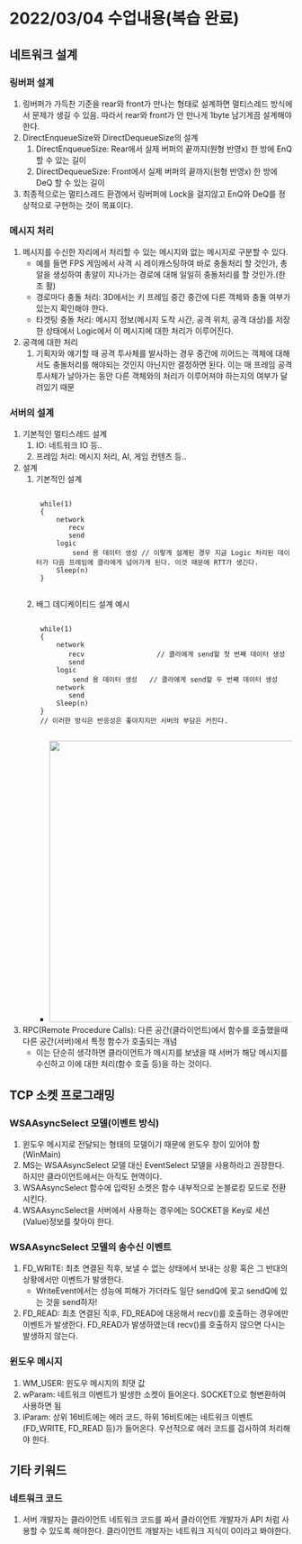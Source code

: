 # 2022/03/04 수업내용(복습 완료)
## 네트워크 설계
### 링버퍼 설계
1. 링버퍼가 가득찬 기준을 rear와 front가 만나는 형태로 설계하면 멀티스레드 방식에서 문제가 생길 수 있음. 따라서 rear와 front가 안 만나게 1byte 남기게끔 설계해야 한다.
2. DirectEnqueueSize와 DirectDequeueSize의 설계
    1) DirectEnqueueSize: Rear에서 실제 버퍼의 끝까지(원형 반영x) 한 방에 EnQ 할 수 있는 길이
    2) DirectDequeueSize: Front에서 실제 버퍼의 끝까지(원형 반영x) 한 방에 DeQ 할 수 있는 길이
3. 최종적으로는 멀티스레드 환경에서 링버퍼에 Lock을 걸지않고 EnQ와 DeQ를 정상적으로 구현하는 것이 목표이다.

### 메시지 처리
1. 메시지를 수신한 자리에서 처리할 수 있는 메시지와 없는 메시지로 구분할 수 있다.
    * 예를 들면 FPS 게임에서 사격 시 레이캐스팅하여 바로 충돌처리 할 것인가, 총알을 생성하여 총알이 지나가는 경로에 대해 일일히 충돌처리를 할 것인가.(한조 활)
    * 경로마다 충돌 처리: 3D에서는 키 프레임 중간 중간에 다른 객체와 충돌 여부가 있는지 확인해야 한다.
    * 타겟팅 충돌 처리: 메시지 정보(메시지 도착 시간, 공격 위치, 공격 대상)를 저장한 상태에서 Logic에서 이 메시지에 대한 처리가 이루어진다.
2. 공격에 대한 처리
    1) 기획자와 얘기할 때 공격 투사체를 발사하는 경우 중간에 끼어드는 객체에 대해서도 충돌처리를 해야되는 것인지 아닌지만 결정하면 된다. 이는 매 프레임 공격 투사체가 날아가는 동안 다른 객체와의 처리가 이루어져야 하는지의 여부가 달려있기 때문

### 서버의 설계
1. 기본적인 멀티스레드 설계
    1) IO: 네트워크 IO 등..
    2) 프레임 처리: 메시지 처리, AI, 게임 컨텐츠 등.. 
2. 설계
    1) 기본적인 설계
        <pre><code>
        while(1)
        {
            network
               recv
               send
            logic
                send 용 데이터 생성 // 이렇게 설계된 경우 지금 Logic 처리된 데이터가 다음 프레임에 클라에게 넘어가게 된다. 이것 때문에 RTT가 생긴다.
            Sleep(n)
        }
        </code></pre>
    2) 배그 데디케이티드 설계 예시
        <pre><code>
        while(1)
        {
            network
               recv                  // 클라에게 send할 첫 번째 데이터 생성
               send
            logic
                send 용 데이터 생성   // 클라에게 send할 두 번째 데이터 생성
            network
               send
            Sleep(n)
        }
        // 이러한 방식은 반응성은 좋아지지만 서버의 부담은 커진다.
        </code></pre>
        * <img width=500 src="https://user-images.githubusercontent.com/95362065/156685727-6da153d3-147b-41af-a8de-c254bad9f245.jpg">
3. RPC(Remote Procedure Calls): 다른 공간(클라이언트)에서 함수를 호출했을때 다른 공간(서버)에서 특정 함수가 호출되는 개념
    * 이는 단순히 생각하면 클라이언트가 메시지를 보냈을 때 서버가 해당 메시지를 수신하고 이에 대한 처리(함수 호출 등)을 하는 것이다.

## TCP 소켓 프로그래밍
### WSAAsyncSelect 모델(이벤트 방식)
1. 윈도우 메시지로 전달되는 형태의 모델이기 때문에 윈도우 창이 있어야 함(WinMain)
2. MS는 WSAAsyncSelect 모델 대신 EventSelect 모델을 사용하라고 권장한다. 하지만 클라이언트에서는 아직도 현역이다.
3. WSAAsyncSelect 함수에 입력된 소켓은 함수 내부적으로 논블로킹 모드로 전환시킨다.
4. WSAAsyncSelect을 서버에서 사용하는 경우에는 SOCKET을 Key로 세션(Value)정보를 찾아야 한다.

### WSAAsyncSelect 모델의 송수신 이벤트
1. FD_WRITE: 최초 연결된 직후, 보낼 수 없는 상태에서 보내는 상황 혹은 그 반대의 상황에서만 이벤트가 발생한다.
    * WriteEvent에서는 성능에 피해가 가더라도 일단 sendQ에 꽂고 sendQ에 있는 것을 send하자!
2. FD_READ: 최초 연결된 직후, FD_READ에 대응해서 recv()를 호출하는 경우에만 이벤트가 발생한다. FD_READ가 발생하였는데 recv()를 호출하지 않으면 다시는 발생하지 않는다.
   
### 윈도우 메시지
1. WM_USER: 윈도우 메시지의 최댓 값
2. wParam: 네트워크 이벤트가 발생한 소켓이 들어온다. SOCKET으로 형변환하여 사용하면 됨
3. lParam: 상위 16비트에는 에러 코드, 하위 16비트에는 네트워크 이벤트(FD_WRITE, FD_READ 등)가 들어온다. 우선적으로 에러 코드를 검사하여 처리해야 한다.

## 기타 키워드
### 네트워크 코드
1. 서버 개발자는 클라이언트 네트워크 코드를 짜서 클라이언트 개발자가 API 처럼 사용할 수 있도록 해야한다. 클라이언트 개발자는 네트워크 지식이 0이라고 봐야한다.
